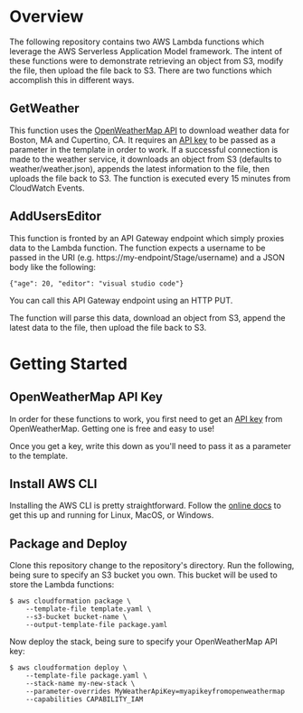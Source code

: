 # Overview

The following repository contains two AWS Lambda functions which leverage the AWS Serverless Application Model framework. The intent of these functions were to demonstrate retrieving an object from S3, modify the file, then upload the file back to S3. There are two functions which accomplish this in different ways.

## GetWeather

This function uses the [OpenWeatherMap API](https://openweathermap.org/api) to download weather data for Boston, MA and Cupertino, CA. It requires an [API key](http://openweathermap.org/appid) to be passed as a parameter in the template in order to work. If a successful connection is made to the weather service, it downloads an object from S3 (defaults to weather/weather.json), appends the latest information to the file, then uploads the file back to S3. The function is executed every 15 minutes from CloudWatch Events.

## AddUsersEditor

This function is fronted by an API Gateway endpoint which simply proxies data to the Lambda function. The function expects a username to be passed in the URI (e.g. https://my-endpoint/Stage/username) and a JSON body like the following:
```
{"age": 20, "editor": "visual studio code"}
```
You can call this API Gateway endpoint using an HTTP PUT. 

The function will parse this data, download an object from S3, append the latest data to the file, then upload the file back to S3. 

# Getting Started

## OpenWeatherMap API Key
In order for these functions to work, you first need to get an [API key](http://openweathermap.org/appid) from OpenWeatherMap. Getting one is free and easy to use!

Once you get a key, write this down as you'll need to pass it as a parameter to the template.

## Install AWS CLI

Installing the AWS CLI is pretty straightforward. Follow the [online docs](http://docs.aws.amazon.com/cli/latest/userguide/installing.html) to get this up and running for Linux, MacOS, or Windows.

## Package and Deploy

Clone this repository change to the repository's directory. Run the following, being sure to specify an S3 bucket you own. This bucket will be used to store the Lambda functions:
```
$ aws cloudformation package \
    --template-file template.yaml \
    --s3-bucket bucket-name \
    --output-template-file package.yaml
```

Now deploy the stack, being sure to specify your OpenWeatherMap API key:
```
$ aws cloudformation deploy \
    --template-file package.yaml \
    --stack-name my-new-stack \
    --parameter-overrides MyWeatherApiKey=myapikeyfromopenweathermap
    --capabilities CAPABILITY_IAM
```